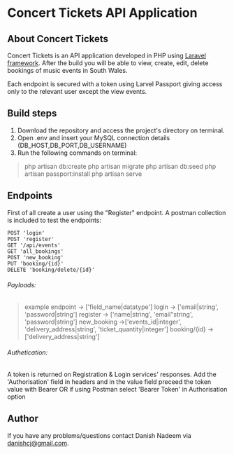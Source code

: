# Concert Tickets API Application

## About Concert Tickets

Concert Tickets is an API application developed in PHP using [Laravel framework](). After the build you will be able to view, create, edit, delete bookings of music events in South Wales.

Each endpoint is secured with a token using Larvel Passport giving access only to the relevant user except the view events.


## Build steps

1.  Download the repository and access the project's directory on terminal.
2.  Open .env and insert your MySQL connection details (DB_HOST,DB_PORT,DB_USERNAME)
3.  Run the following commands on terminal:
> php artisan db:create
> php artisan migrate
> php artisan db:seed
> php artisan passport:install
> php artisan serve


## Endpoints

First of all create a user using the "Register" endpoint.
A postman collection is included to test the endpoints:

    POST 'login'
    POST 'register'
    GET '/api/events'
    GET 'all_bookings'
    POST 'new_booking'
    PUT 'booking/{id}'
    DELETE 'booking/delete/{id}'
###### Payloads:
> example endpoint -> ['field_name|datatype']
> login -> ['email|string', 'password|string']
> register -> ['name|string', 'email"string', 'password|string']
> new_booking ->['events_id|integer', 'delivery_address|string', 'ticket_quantity|integer']
> booking/{id} -> ['delivery_address|string']

###### Authetication:
A token is returned on Registration & Login services' responses.
Add the 'Authorisation' field in headers and in the value field preceed the token value with Bearer OR if using Postman select 'Bearer Token' in Authorisation option

## Author

If you have any problems/questions contact Danish Nadeem via [danishcj@gmail.com](mailto:danishcj@gmail.com).

